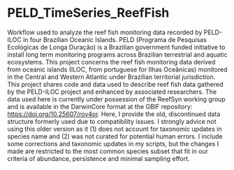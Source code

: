 # PELD_TimeSeries_ReefFish
Workflow used to analyze the reef fish monitoring data recorded by PELD-ILOC in four Brazilian Oceanic Islands.
PELD (Programa de Pesquisas Ecológicas de Longa Duração) is a Brazilian government funded initiative to install long term monitoring programs across Brazilian terrestrial and aquatic ecosystems. This project concerns the reef fish monitoring data derived from oceanic islands (ILOC, from portuguese for Ilhas Oceânicas) monitored in the Central and Western Atlantic under Brazilian territorial jurisdiction.
This project shares code and data used to describe reef fish data gathered by the PELD-ILOC project and enhanced by associated researchers. The data used here is currently under possession of the ReefSyn working group and is available in the DarwinCore format at the GBIF repository: https://doi.org/10.25607/rov4or.
Here, I provide the old, discontinued data structure formerly used due to compatibility issues. I strongly advice not using this older version as it (1) does not account for taxonomic updates in species name and (2) was not curated for potential human errors. I include some corrections and taxonomic updates in my scripts, but the changes I made are restricted to the most common species subset that fit in our criteria of abundance, persistence and minimal sampling effort.